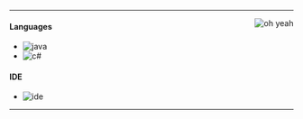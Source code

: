 
---

<img alt="oh yeah" src="https://github-readme-stats.vercel.app/api?username=ConnectPL&show_icons=true&theme=merko" align="right"/>

#### Languages
- ![java](https://img.shields.io/badge/-Java-5ee000?style=flat-square&logo=java)
- ![c#](https://img.shields.io/badge/-csharp-5ee000?style=flat-square&logo=csharp)

#### IDE
- ![ide](https://img.shields.io/badge/-Intellij_Idea-5ee000?style=flat-square&logo=intellij-idea)


---

